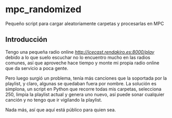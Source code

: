 # mpc_randomized
Pequeño script para cargar aleatoriamente carpetas y procesarlas en MPC

## Introducción
Tengo una pequeña radio online _http://icecast.rendakiro.es:8000/play_ debido a lo que suelo escuchar no lo encuentro mucho en las radios comunes, así que aproveche hace tiempo y monte mi propia radio online que da servicio a poca gente.

Pero luego surgió un problema, tenía más canciones que la soportada por la playlist, y claro, algunas se quedaban fuera por nombre.
La solución es simplona, un script en Python que recorre todas mis carpetas, selecciona 250, limpia la playlist actual y genera uno nuevo, así puede sonar cualquier canción y no tengo que ir vigilando la playlist.

Nada más, así que aquí está público para quien sea. 